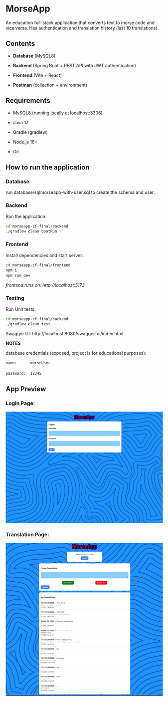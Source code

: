 # **MorseApp**

An education full-stack application that converts text to morse code and vice versa. Has authentication and translation history (last 10 translations).

## Contents

- **Database** (MySQL8)

- **Backend** (Spring Boot + REST API with JWT authentication)

- **Frontend** (Vite + React)

- **Postman** (collection + environment)


## Requirements

- MySQL8 (running locally at localhost:3306)

- Java 17

- Gradle (gradlew)

- Node.js 18+

- Git

## How to run the application  

### Database

run database/sqlmorseapp-with-user.sql to create the schema and user.

### Backend

Run the application:
```bash
cd morseapp-cf-final/backend
./gradlew clean bootRun
```

### Frontend

Install dependencies and start server:
```bash
cd morseapp-cf-final/frontend
npm i
npm run dev
```

*frontend runs on: http://localhost:5173*

### Testing

Run Unit tests:
```bash
cd morseapp-cf-final/backend
./gradlew clean test
```

Swagger UI: http://localhost:8080/swagger-ui/index.html


**NOTES**

database credentials (exposed, project is for educational purposes):

```bash
name:      morseUser

password:  12345
```

## App Preview

### Login Page:

![Login Page](Screenshots/frontend-loginpage.png)

### Translation Page:

![Translation Page](Screenshots/frontend-translationpage.png)
